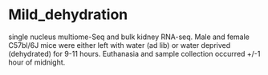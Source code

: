 # Mild_dehydration
single nucleus multiome-Seq and bulk kidney RNA-seq.  Male and female C57bl/6J mice were either left with water  (ad lib) or water deprived (dehydrated) for 9-11 hours.  Euthanasia and sample collection occurred +/-1 hour of midnight.
